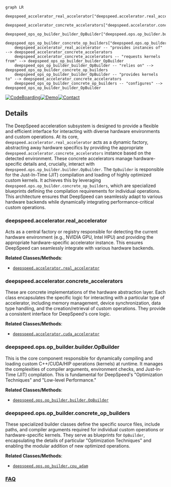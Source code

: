 ```mermaid
graph LR
    deepspeed_accelerator_real_accelerator["deepspeed.accelerator.real_accelerator"]
    deepspeed_accelerator_concrete_accelerators["deepspeed.accelerator.concrete_accelerators"]
    deepspeed_ops_op_builder_builder_OpBuilder["deepspeed.ops.op_builder.builder.OpBuilder"]
    deepspeed_ops_op_builder_concrete_op_builders["deepspeed.ops.op_builder.concrete_op_builders"]
    deepspeed_accelerator_real_accelerator -- "provides instances of" --> deepspeed_accelerator_concrete_accelerators
    deepspeed_accelerator_concrete_accelerators -- "requests kernels from" --> deepspeed_ops_op_builder_builder_OpBuilder
    deepspeed_ops_op_builder_builder_OpBuilder -- "relies on" --> deepspeed_ops_op_builder_concrete_op_builders
    deepspeed_ops_op_builder_builder_OpBuilder -- "provides kernels to" --> deepspeed_accelerator_concrete_accelerators
    deepspeed_ops_op_builder_concrete_op_builders -- "configures" --> deepspeed_ops_op_builder_builder_OpBuilder
```

[![CodeBoarding](https://img.shields.io/badge/Generated%20by-CodeBoarding-9cf?style=flat-square)](https://github.com/CodeBoarding/CodeBoarding)[![Demo](https://img.shields.io/badge/Try%20our-Demo-blue?style=flat-square)](https://www.codeboarding.org/demo)[![Contact](https://img.shields.io/badge/Contact%20us%20-%20contact@codeboarding.org-lightgrey?style=flat-square)](mailto:contact@codeboarding.org)

## Details

The DeepSpeed acceleration subsystem is designed to provide a flexible and efficient interface for interacting with diverse hardware environments and custom operations. At its core, `deepspeed.accelerator.real_accelerator` acts as a dynamic factory, abstracting away hardware specifics by providing the appropriate `deepspeed.accelerator.concrete_accelerators` instance based on the detected environment. These concrete accelerators manage hardware-specific details and, crucially, interact with `deepspeed.ops.op_builder.builder.OpBuilder`. The `OpBuilder` is responsible for the Just-In-Time (JIT) compilation and loading of highly optimized custom kernels. It achieves this by leveraging `deepspeed.ops.op_builder.concrete_op_builders`, which are specialized blueprints defining the compilation requirements for individual operations. This architecture ensures that DeepSpeed can seamlessly adapt to various hardware backends while dynamically integrating performance-critical custom operations.

### deepspeed.accelerator.real_accelerator
Acts as a central factory or registry responsible for detecting the current hardware environment (e.g., NVIDIA GPU, Intel HPU) and providing the appropriate hardware-specific accelerator instance. This ensures DeepSpeed can seamlessly integrate with various hardware backends.


**Related Classes/Methods**:

- <a href="https://github.com/deepspeedai/DeepSpeed/blob/master/deepspeed/accelerator/real_accelerator.py" target="_blank" rel="noopener noreferrer">`deepspeed.accelerator.real_accelerator`</a>


### deepspeed.accelerator.concrete_accelerators
These are concrete implementations of the hardware abstraction layer. Each class encapsulates the specific logic for interacting with a particular type of accelerator, including memory management, device synchronization, data type handling, and the creation/retrieval of custom operations. They provide a consistent interface for DeepSpeed's core logic.


**Related Classes/Methods**:

- <a href="https://github.com/deepspeedai/DeepSpeed/blob/master/deepspeed/accelerator/cuda_accelerator.py" target="_blank" rel="noopener noreferrer">`deepspeed.accelerator.cuda_accelerator`</a>


### deepspeed.ops.op_builder.builder.OpBuilder
This is the core component responsible for dynamically compiling and loading custom C++/CUDA/HIP operations (kernels) at runtime. It manages the complexities of compiler arguments, environment checks, and Just-In-Time (JIT) compilation. This is fundamental for DeepSpeed's "Optimization Techniques" and "Low-level Performance."


**Related Classes/Methods**:

- <a href="https://github.com/deepspeedai/DeepSpeed/blob/master/deepspeed/ops/op_builder/builder.py" target="_blank" rel="noopener noreferrer">`deepspeed.ops.op_builder.builder.OpBuilder`</a>


### deepspeed.ops.op_builder.concrete_op_builders
These specialized builder classes define the specific source files, include paths, and compiler arguments required for individual custom operations or hardware-specific kernels. They serve as blueprints for `OpBuilder`, encapsulating the details of particular "Optimization Techniques" and enabling the modular addition of new optimized operations.


**Related Classes/Methods**:

- <a href="https://github.com/deepspeedai/DeepSpeed/blob/master/deepspeed/ops/op_builder/cpu_adam.py" target="_blank" rel="noopener noreferrer">`deepspeed.ops.op_builder.cpu_adam`</a>




### [FAQ](https://github.com/CodeBoarding/GeneratedOnBoardings/tree/main?tab=readme-ov-file#faq)